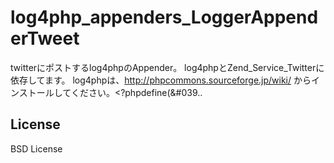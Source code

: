 log4php_appenders_LoggerAppenderTweet
=====================================

twitterにポストするlog4phpのAppender。  log4phpとZend_Service_Twitterに依存してます。  log4phpは、http://phpcommons.sourceforge.jp/wiki/ からインストールしてください。&lt;?phpdefine(&#039..

## License
BSD License